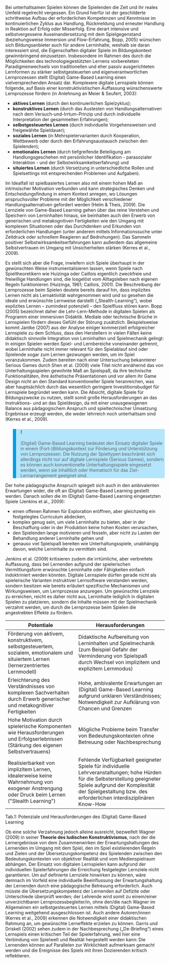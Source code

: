 <!-- filename: 03_Potenziale_und_Herausforderungen.md -->
<!-- title: Potenziale und Herausforderungen -->

Bei unterhaltsamen Spielen können die Spielenden die Zeit und ihr reales Umfeld regelrecht vergessen. Ein Grund hierfür ist der geschilderte schrittweise Aufbau der erforderlichen Kompetenzen und Kenntnisse im kontinuierlichen Zyklus aus Handlung, Rückmeldung und erneuter Handlung in Reaktion auf Erfolg oder Misserfolg. Eine derart intensive und selbstvergessene Auseinandersetzung mit dem Spielgegenstand (beziehungsweise Immersion und Flow-Erfahrung, Bopp, 2005) wünschen sich Bildungsanbieter auch für andere Lerninhalte, weshalb sie daran interessiert sind, die Eigenschaften digitaler Spiele im Bildungskontext gewinnbringend einzusetzen. Insbesondere im Rahmen des durch die Möglichkeiten des technologiegestützten Lernens vorbereiteten Paradigmenwechsels von traditionellen und eher passiv ausgerichteten Lernformen zu stärker selbstgesteuerten und eigenverantwortlichen Lernprozessen stellt (Digital) Game-Based Learning einen vielversprechenden Ansatz dar. Komplexere digitale Lernspiele können folgende, auf Basis einer konstruktivistischen Auffassung wünschenswerte Lernprozesse fördern (in Anlehnung an Meier & Seufert, 2003):

- **aktives Lernen** (durch den kontinuierlichen Spielzyklus);
- **konstruktives Lernen** (durch das Austesten von Handlungsalternativen nach dem Versuch-und-Irrtum-Prinzip und durch individuelle Interpretation der gesammelten Erfahrungen);
- **selbstgesteuertes Lernen** (durch individuelle Vorgehensweisen und freigewählte Spieldauer);
- **soziales Lernen** (in Mehrspielervarianten durch Kooperation, Wettbewerb oder durch den Erfahrungsaustausch zwischen den Spielenden);
- **emotionales** **Lernen** (durch tiefgreifende Beteiligung am Handlungsgeschehen mit persönlicher Identifikation - parasozialer Interaktion - und der Selbstwirksamkeitserfahrung) und
- **situiertes Lernen** (durch Versetzung in unterschiedliche Rollen und Spielsettings mit entsprechenden Problemen und Aufgaben).

Im Idealfall ist spielbasiertes Lernen also mit einem hohen Maß an intrinsischer Motivation verbunden und kann strategisches Denken und Entscheidungsfindung in einem Kontext anregen, wo Lösungen anspruchsvoller Probleme mit der Möglichkeit verschiedener Handlungsalternativen gefordert werden (Helm & Theis, 2009). Die Lernziele von Game-Based Learning gehen über das reine Verstehen und Speichern von Lerninhalten hinaus, sie beinhalten auch den Erwerb von generischen und metakognitiven Fertigkeiten wie den Umgang mit komplexen Situationen oder das Durchdenken und Erkunden von erforderlichen Handlungen (unter anderem mittels Informationssuche unter Zeitdruck oder schnellem Reagieren auf Bedrohungen). Das Sammeln positiver Selbstwirksamkeitserfahrungen kann außerdem das allgemeine Selbstvertrauen im Umgang mit Unsicherheiten stärken (Kerres et al., 2009).

Es stellt sich aber die Frage, inwiefern sich Spiele überhaupt in der gewünschten Weise instrumentalisieren lassen, wenn Spiele nach Spieltheoretikern wie Huizinga oder Caillois eigentlich zweckfreie und freiwillige Handlungen sind, die losgelöst vom Alltagsleben nach eigenen Regeln funktionieren (Huizinga, 1961; Caillois, 2001). Die Beschreibung der Lernprozesse beim Spielen deutete bereits darauf hin, dass implizites Lernen nicht als Lernaktivität wahrgenommen wird und so gesehen die ideale und erwünschte Lernweise darstellt („Stealth-Learning“), wobei explizites Lernen – zumindest potenziell – den Spielfluss stören kann. Bopp (2005) bezeichnet daher die Lehr-Lern-Methode in digitalen Spielen als Programm einer immersiven Didaktik. Mediale oder technische Brüche in Lernspielen fördern dieses Gefühl der Störung zusätzlich. Beispielsweise kommt Jantke (2007) aus der Analyse einiger kommerziell erfolgreicher Lernspiele zu dem Schluss, dass den Herstellern in vielen Fällen keine didaktisch sinnvolle Integration von Lerninhalten und Spielmechanik gelingt: In einigen Spielen werden Spiel- und Lernbereiche voneinander getrennt, wobei Lerninhalte nicht immer relevant für den Spielablauf sind oder Spielende sogar zum Lernen gezwungen werden, um im Spiel voranzukommen. Zudem bereiten nach einer Untersuchung bekannterer Serious Games durch Shen et al. (2009) viele Titel nicht annähernd das von Unterhaltungsspielen gewohnte Maß an Spielspaß, da ihre technische Funktionalitäten, ihre ästhetische Präsentationen und vor allem ihr Game Design nicht an den Standard konventioneller Spiele heranreichen, was aber hauptsächlich durch das wesentlich geringere Investitionsbudget für Lernspiele begründet werden kann. Die Absicht, digitale Spiele für Bildungszwecke zu nutzen, stellt somit große Herausforderungen an das Instruktions- und an das Spieldesign, da mit einer unausgewogenen Balance aus pädagogischem Anspruch und spieltechnischer Umsetzung Ergebnisse erzeugt werden, die weder lehrreich noch unterhaltsam sind (Kerres et al., 2009).

<blockquote style="background: #B3E5FC; border-left: 10px solid #039BE5">

### !

(Digital) Game-Based Learning bedeutet den Einsatz digitaler Spiele in einem (Fort-)Bildungskontext zur Förderung und Unterstützung von Lernprozessen. Die Nutzung der Spieltypen beschränkt sich allerdings nicht nur auf digitale Lernspiele (Serious Games), sondern es können auch konventionelle Unterhaltungsspiele eingesetzt werden, wenn sie inhaltlich oder thematisch für das Ziel-Lernarrangement geeignet sind.

</blockquote>

Der hohe pädagogische Anspruch spiegelt sich auch in den ambivalenten Erwartungen wider, die oft an (Digital) Game-Based Learning gestellt werden. Danach sollen die im (Digital) Game-Based Learning eingesetzten Spiele (Jenkins et al., 2009):

- einen offenen Rahmen für Exploration eröffnen, aber gleichzeitig ein festgelegtes Curriculum abdecken,
- komplex genug sein, um viele Lerninhalte zu bieten, aber in der Beschaffung oder in der Produktion keine hohen Kosten verursachen,
- den Spielenden lange motivieren und fesseln, aber nicht zu Lasten der Behandlung anderer Lerninhalte gehen und
- genauso viel Spielspaß bereiten wie Unterhaltungsspiele, unabhängig davon, welche Lerninhalte zu vermitteln sind.

Jenkins et al. (2009) kritisieren zudem die irrtümliche, aber verbreitete Auffassung, dass bei Lernenden aufgrund der spielerischen Vermittlungsform erwünschte Lerninhalte oder Fähigkeiten einfach indoktriniert werden könnten. Digitale Lernspiele dürfen gerade nicht als spielerische Varianten instruktiver Lernsoftware verstanden werden, sondern besitzen wie bereits erläutert spezifische Mechanismen und Wirkungsweisen, um Lernprozesse anzuregen. Um gewünschte Lernziele zu erreichen, reicht es daher nicht aus, Lerninhalte lediglich in digitalen Spielen zu platzieren, sondern die Inhalte müssen mit der Spielmechanik verzahnt werden, um durch die Lernprozesse beim Spielen die angestrebten Effekte zu fördern.

| Potentiale | Herausforderungen |
| --- | --- |
| Förderung von aktivem, konstruktivem, selbstgesteuertem, sozialem, emotionalem und situiertem Lernen (lernerzentriertes Lernmodell) | Didaktische Aufbereitung von Lerninhalten und Spielmechanik (zum Beispiel Gefahr der Verminderung von Spielspaß durch Wechsel von implizitem und explizitem Lernmodus) |
| Erleichterung des Verständnisses von komplexen Sachverhalten durch Erwerb generischer und metakognitiver Fertigkeiten | Hohe, ambivalente Erwartungen an (Digital) Game-Based Learning aufgrund unklaren Verständnisses; Notwendigkeit zur Aufklärung von Chancen und Grenzen |
| Hohe Motivation durch spielerische Komponenten wie Herausforderungen und Erfolgserlebnissen (Stärkung des eigenen Selbstvertrauens) | Mögliche Probleme beim Transfer von Bedeutungskontexten ohne Betreuung oder Nachbesprechung |
| Realisierbarkeit von implizitem Lernen, idealerweise keine Wahrnehmung von exogener Anstrengung oder Druck beim Lernen ("Stealth Learning") | Fehlende Verfügbarkeit geeigneter Spiele für individuelle Lehrveranstaltungen; hohe Hürden für die Selbsterstellung geeigneter Spiele aufgrund der Komplexität der Spielgestaltung bzw. des erforderlichen interdisziplinären Know-How |

Tab.1: Potenziale und Herausforderungen des (Digital) Game-Based Learning

Ob eine solche Verzahnung jedoch alleine ausreicht, bezweifelt Wagner (2009) in seiner **Theorie des ludischen Konstruktivismus**, nach der die Lernergebnisse von dem Zusammenwirken der Erwartungshaltungen des Lernenden im Umgang mit dem Spiel, den im Spiel existierenden Regeln und Zielen und der Übersetzungskompetenz des Spielenden zwischen den Bedeutungskontexten von objektiver Realität und vom Medienspielraum abhängen. Der Einsatz von digitalen Lernspielen kann aufgrund der individuellen Spielerfahrungen die Erreichung festgelegter Lernziele nicht garantieren. Um auf definierte Lernziele hinwirken zu können, wäre demnach im Vorfeld eine individuelle Beeinflussung der Erwartungshaltung der Lernenden durch eine pädagogische Betreuung erforderlich. Auch müsste die Übersetzungskompetenz der Lernenden auf Defizite oder Unterschiede überprüft werden; der Lehrende wird somit zu einem/einer unverzichtbaren Lernprozessbegleiter/in, ohne den/die nach Wagner im Allgemeinen ein selbstgesteuertes Lernen mittels (Digital) Game-Based Learning weitgehend ausgeschlossen ist. Auch andere Autoren/innen (Kerres et al., 2009) erkennen die Notwendigkeit einer didaktischen Rahmung an, um gewünschte Lerneffekte erzielen zu können. Garris und Driskell (2002) sehen zudem in der Nachbesprechung („De-Briefing“) eines Lernspiels einen kritischen Teil der Spielerfahrung, weil hier eine Verbindung von Spielwelt und Realität hergestellt werden kann: Die Lernenden können auf Parallelen zur Wirklichkeit aufmerksam gemacht werden und die Ereignisse des Spiels mit ihren Dozierenden kritisch reflektieren.
